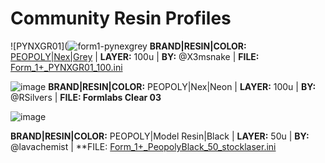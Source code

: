 <!-- 
- Use the following template: **BRAND:** | **RESIN:** | **COLOR:** | **LAYER:** | **BY:** @ | **FILE:** [Form_1+.ini]()
- Basic calibration should be made with Make rook: https://www.thingiverse.com/thing:533652/files
- Use a closeup macro lens and take macro shots of top and side and a general photo of the rook, use this gimp template to collate the images
-->

# Community Resin Profiles

![PYNXGR01](![form1-pynexgrey](https://user-images.githubusercontent.com/11083514/53144658-0a41e280-3595-11e9-8fe2-ac54976eff70.jpg)
**BRAND|RESIN|COLOR:** [PEOPOLY|Nex|Grey](http://bit.ly/PeopolyNexGrey) | **LAYER:** 100u | **BY:** @X3msnake | **FILE:** [Form_1+_PYNXGR01_100.ini](Form_1+_PYNXGR01_100.ini)

![image](https://user-images.githubusercontent.com/11083514/53281093-f7591a80-371a-11e9-885d-9934aa359b0c.png)
**BRAND|RESIN|COLOR:** PEOPOLY|Nex|Neon | **LAYER:** 100u | **BY:** @RSilvers | **FILE: Formlabs Clear 03** 

![image](https://github.com/opensourcemanufacturing/OpenFL/blob/master/Comunity-Resin-Profiles/ResinProfilePhotos/PeopolyBlack_Validator_50u.jpg)

**BRAND|RESIN|COLOR:** PEOPOLY|Model Resin|Black | **LAYER:** 50u | **BY:** @lavachemist | **FILE: [Form_1+_PeopolyBlack_50_stocklaser.ini](Form_1+_PeopolyBlack_50_stocklaser.ini)

